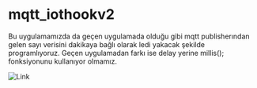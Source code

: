 # mqtt_iothookv2

Bu uygulamamızda da geçen uygulamada olduğu gibi mqtt publisherından gelen sayı verisini
dakikaya bağlı olarak ledi yakacak şekilde programlıyoruz. Geçen uygulamadan farkı ise
delay yerine millis(); fonksiyonunu kullanıyor olmamız.

![Link](https://prnt.sc/ISd88SqemSp7)
